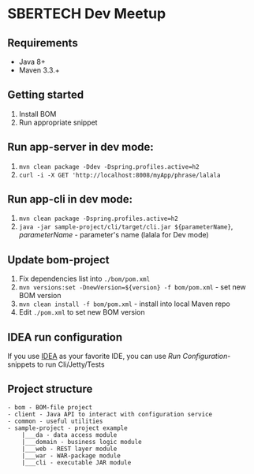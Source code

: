 # SBERTECH Dev Meetup

## Requirements
* Java 8+
* Maven 3.3.+

## Getting started
1. Install BOM
2. Run appropriate snippet

## Run app-server in dev mode:
1. ```mvn clean package -Ddev -Dspring.profiles.active=h2```
2. `curl -i -X GET 'http://localhost:8008/myApp/phrase/lalala`

## Run app-cli in dev mode:
1. ```mvn clean package -Dspring.profiles.active=h2```
2. ```java -jar sample-project/cli/target/cli.jar ${parameterName}```, _parameterName_ - parameter's  name (lalala for Dev mode)

## Update bom-project
1. Fix dependencies list into `./bom/pom.xml`
2. ```mvn versions:set -DnewVersion=${version} -f bom/pom.xml``` - set new BOM version
3. ```mvn clean install -f bom/pom.xml``` - install into local Maven repo
4. Edit `./pom.xml` to set new BOM version 

## IDEA run configuration
If you use [IDEA](https://www.jetbrains.com/idea/) as your favorite IDE, you can use _Run Configuration_-snippets to run Cli/Jetty/Tests

## Project structure
```
- bom - BOM-file project
- client - Java API to interact with configuration service 
- common - useful utilities
- sample-project - project example
	|___da - data access module
	|___domain - business logic module
	|___web - REST layer module
	|___war - WAR-package module
	|___cli - executable JAR module	
```
